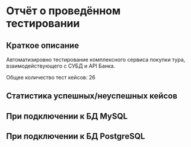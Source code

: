 # Отчёт о проведённом тестировании

## Краткое описание
Автоматизировно тестирование комплексного сервиса покупки тура, взаимодействующего с СУБД и API Банка.

Общее количество тест кейсов: 26

## Статистика успешных/неуспешных кейсов

## При подключении к БД MySQL


## При подключении к БД PostgreSQL